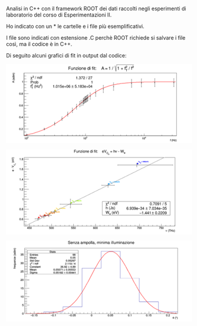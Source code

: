 Analisi in C++ con il framework ROOT dei dati raccolti negli esperimenti di laboratorio del corso di Esperimentazioni II.

Ho indicato con un * le cartelle e i file più esemplificativi.

I file sono indicati con estensione .C perchè ROOT richiede si salvare i file così, ma il codice è in C++.

Di seguito alcuni grafici di fit in output dal codice:

![alt text](https://github.com/EugenioDiPaola/Analisi-Dati-Esperimentazioni-II/blob/master/cattura%20fit.PNG)

![alt text](https://github.com/EugenioDiPaola/Analisi-Dati-Esperimentazioni-II/blob/master/09.%20Legge%20di%20Planck*/Grafici%20in%20output%20dal%20codice/Fit%20Legge%20di%20Planck%207.PNG?raw=true)

![alt text](https://github.com/EugenioDiPaola/Analisi-Dati-Esperimentazioni-II/blob/master/14.%20Polarimetro%20di%20Laurent/Grafici%20in%20output%20dal%20codice/Fit%20Polarimetro%20di%20Laurent%201.PNG?raw=true)
